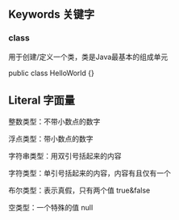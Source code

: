 ## Keywords 关键字

### class

用于创建/定义一个类，类是Java最基本的组成单元

public class HelloWorld {}

## Literal 字面量

整数类型：不带小数点的数字

浮点类型：带小数点的数字

字符串类型：用双引号括起来的内容

字符类型：单引号括起来的内容，内容有且仅有一个

布尔类型：表示真假，只有两个值 true&false

空类型：一个特殊的值 null



